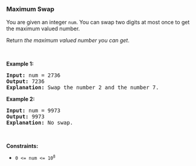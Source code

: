 
<h3>Maximum Swap</h3>
<div><p>You are given an integer <code>num</code>. You can swap two digits at most once to get the maximum valued number.</p>
<p>Return <em>the maximum valued number you can get</em>.</p>
<p> </p>
<p><strong>Example 1:</strong></p>
<pre><strong>Input:</strong> num = 2736
<strong>Output:</strong> 7236
<strong>Explanation:</strong> Swap the number 2 and the number 7.
</pre>
<p><strong>Example 2:</strong></p>
<pre><strong>Input:</strong> num = 9973
<strong>Output:</strong> 9973
<strong>Explanation:</strong> No swap.
</pre>
<p> </p>
<p><strong>Constraints:</strong></p>
<ul>
<li><code>0 &lt;= num &lt;= 10<sup>8</sup></code></li>
</ul>
</div>

